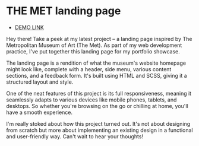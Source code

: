 # THE MET landing page

- [DEMO LINK](https://github.com/mykhailonl/THE-MET-landing/)

Hey there! Take a peek at my latest project – a landing page inspired by The Metropolitan Museum of Art (The Met). As part of my web development practice, I've put together this landing page for my portfolio showcase.

The landing page is a rendition of what the museum's website homepage might look like, complete with a header, side menu, various content sections, and a feedback form. It's built using HTML and SCSS, giving it a structured layout and style.

One of the neat features of this project is its full responsiveness, meaning it seamlessly adapts to various devices like mobile phones, tablets, and desktops. So whether you're browsing on the go or chilling at home, you'll have a smooth experience.

I'm really stoked about how this project turned out. It's not about designing from scratch but more about implementing an existing design in a functional and user-friendly way. Can't wait to hear your thoughts!
